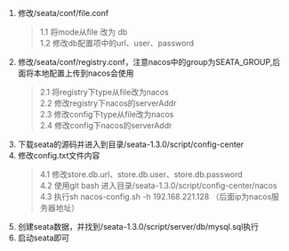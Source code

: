 1. 修改/seata/conf/file.conf
    > 1.1 将mode从file 改为 db  
      1.2 修改db配置项中的url、user、password
2. 修改/seata/conf/registry.conf，注意nacos中的group为SEATA_GROUP,后面将本地配置上传到nacos会使用
    > 2.1 将registry下type从file改为nacos  
      2.2 修改registry下nacos的serverAddr  
      2.3 修改config下type从file改为nacos  
      2.4 修改config下nacos的serverAddr
3. 下载seata的源码并进入到目录/seata-1.3.0/script/config-center
4.  修改config.txt文件内容
    > 4.1 修改store.db.url、store.db.user、store.db.password  
      4.2 使用git bash 进入目录/seata-1.3.0/script/config-center/nacos  
      4.3 执行sh nacos-config.sh -h 192.168.221.128   （后面ip为nacos服务器地址）
5. 创建seata数据，并找到/seata-1.3.0/script/server/db/mysql.sql执行
6. 启动seata即可
    
    